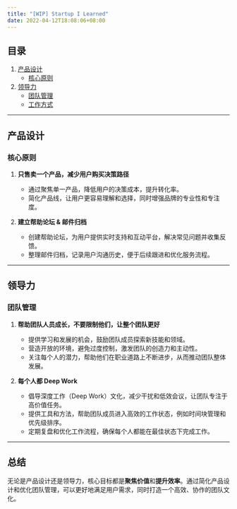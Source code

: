 ```yaml
---
title: "[WIP] Startup I Learned"
date: 2022-04-12T18:08:06+08:00
---
```


## 目录

1. [产品设计](#产品设计)
   - [核心原则](#核心原则)
2. [领导力](#领导力)
   - [团队管理](#团队管理)
   - [工作方式](#工作方式)

---

## 产品设计

### 核心原则

1. **只售卖一个产品，减少用户购买决策路径**  
   - 通过聚焦单一产品，降低用户的决策成本，提升转化率。  
   - 简化产品线，让用户更容易理解和选择，同时增强品牌的专业性和专注度。

2. **建立帮助论坛 & 邮件归档**  
   - 创建帮助论坛，为用户提供实时支持和互动平台，解决常见问题并收集反馈。  
   - 整理邮件归档，记录用户沟通历史，便于后续跟进和优化服务流程。

---

## 领导力

### 团队管理

1. **帮助团队人员成长，不要限制他们，让整个团队更好**  
   - 提供学习和发展的机会，鼓励团队成员探索新技能和领域。  
   - 营造开放的环境，避免过度控制，激发团队的创造力和主动性。  
   - 关注每个人的潜力，帮助他们在职业道路上不断进步，从而推动团队整体发展。

2. **每个人都 Deep Work**  
   - 倡导深度工作（Deep Work）文化，减少干扰和低效会议，让团队专注于高价值任务。  
   - 提供工具和方法，帮助团队成员进入高效的工作状态，例如时间块管理和优先级排序。  
   - 定期复盘和优化工作流程，确保每个人都能在最佳状态下完成工作。

---

## 总结

无论是产品设计还是领导力，核心目标都是**聚焦价值**和**提升效率**。通过简化产品设计和优化团队管理，可以更好地满足用户需求，同时打造一个高效、协作的团队文化。
